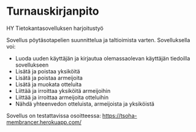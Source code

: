 # Turnauskirjanpito
HY Tietokantasovelluksen harjoitustyö

Sovellus pöytäsotapelien suunnittelua ja taltioimista varten.
Sovelluksella voi:
- Luoda uuden käyttäjän ja kirjautua olemassaolevan käyttäjän tiedoilla sovellukseen
- Lisätä ja poistaa yksiköitä
- Lisätä ja poistaa armeijoita
- Lisätä ja muokata otteluita
- Liittää ja irroittaa yksiköitä armeijoihin
- Liittää ja irroittaa armeijoita otteluihin
- Nähdä yhteenvedon otteluista, armeijoista ja yksiköistä

Sovellus on testattavissa osoitteessa:
https://tsoha-membrancer.herokuapp.com/